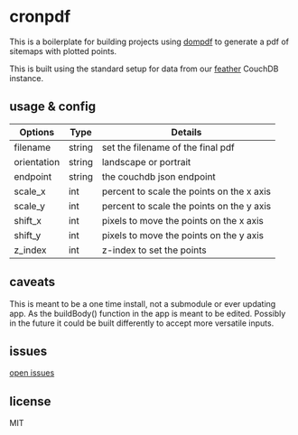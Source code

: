 # cronpdf

This is a boilerplate for building projects using [dompdf](https://github.com/dompdf/dompdf) to generate a pdf of sitemaps with plotted points.

This is built using the standard setup for data from our [feather](https://github.com/GunnJerkens/) CouchDB instance.

## usage & config

| Options      | Type   | Details                                       |
| ------       | -----  | -----                                         |
| filename     | string | set the filename of the final pdf             |
| orientation  | string | landscape or portrait                         |
| endpoint     | string | the couchdb json endpoint                     |
| scale_x      | int    | percent to scale the points on the x axis     |
| scale_y      | int    | percent to scale the points on the y axis     |
| shift_x      | int    | pixels to move the points on the x axis       |
| shift_y      | int    | pixels to move the points on the y axis       |
| z_index      | int    | z-index to set the points                     |

## caveats

This is meant to be a one time install, not a submodule or ever updating app. As the buildBody() function in the app is meant to be edited. Possibly in the future it could be built differently to accept more versatile inputs.

## issues

[open issues](https://github.com/GunnJerkens/cronpdf/issues?q=is%3Aissue+is%3Aopen+)

## license

MIT